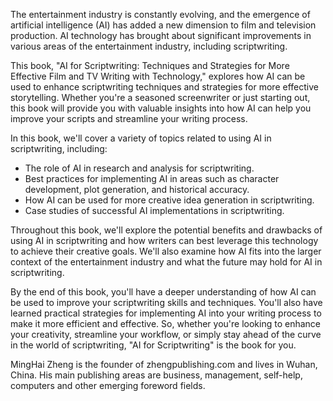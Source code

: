 

The entertainment industry is constantly evolving, and the emergence of artificial intelligence (AI) has added a new dimension to film and television production. AI technology has brought about significant improvements in various areas of the entertainment industry, including scriptwriting.

This book, "AI for Scriptwriting: Techniques and Strategies for More Effective Film and TV Writing with Technology," explores how AI can be used to enhance scriptwriting techniques and strategies for more effective storytelling. Whether you're a seasoned screenwriter or just starting out, this book will provide you with valuable insights into how AI can help you improve your scripts and streamline your writing process.

In this book, we'll cover a variety of topics related to using AI in scriptwriting, including:

* The role of AI in research and analysis for scriptwriting.
* Best practices for implementing AI in areas such as character development, plot generation, and historical accuracy.
* How AI can be used for more creative idea generation in scriptwriting.
* Case studies of successful AI implementations in scriptwriting.

Throughout this book, we'll explore the potential benefits and drawbacks of using AI in scriptwriting and how writers can best leverage this technology to achieve their creative goals. We'll also examine how AI fits into the larger context of the entertainment industry and what the future may hold for AI in scriptwriting.

By the end of this book, you'll have a deeper understanding of how AI can be used to improve your scriptwriting skills and techniques. You'll also have learned practical strategies for implementing AI into your writing process to make it more efficient and effective. So, whether you're looking to enhance your creativity, streamline your workflow, or simply stay ahead of the curve in the world of scriptwriting, "AI for Scriptwriting" is the book for you.

MingHai Zheng is the founder of zhengpublishing.com and lives in Wuhan, China. His main publishing areas are business, management, self-help, computers and other emerging foreword fields.

